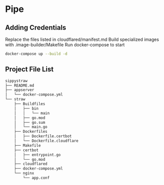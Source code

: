 # Pipe

## Adding Credentials

Replace the files listed in cloudflared/manifest.md
Build specialized images with .image-builder/Makefile
Run docker-compose to start

```sh
docker-compose up --build -d
```

## Project File List

```txt
sippystraw
├── README.md
├── appserver
│   └── docker-compose.yml
└── straw
    ├── Buildfiles
    │   ├── bin
    │   │   └── main
    │   ├── go.mod
    │   ├── go.sum
    │   └── main.go
    ├── Dockerfiles
    │   ├── Dockerfile.certbot
    │   └── Dockerfile.cloudflare
    ├── Makefile
    ├── certbot
    │   ├── entrypoint.go
    │   └── go.mod
    ├── cloudflared
    ├── docker-compose.yml
    └── nginx
        └── app.conf
```
